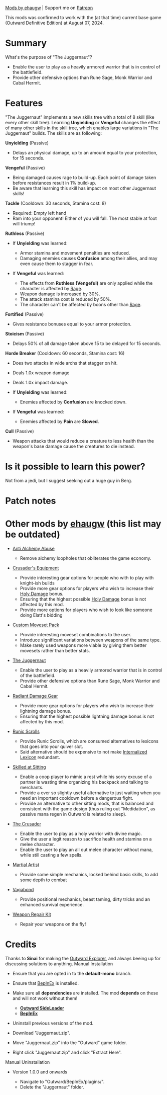 [Mods by ehaugw](https://outward.thunderstore.io/package/ehaugw/ "Mods by ehaugw") | Support me on [Patreon](https://www.patreon.com/ehaugw "Patreon")


This mods was confirmed to work with the (at that time) current base game (Outward Definitive Edition) at August 07, 2024. 



# Summary

What's the purpose of "The Juggernaut"?

* Enable the user to play as a heavily armored warrior that is in control of the battlefield.
* Provide other defensive options than Rune Sage, Monk Warrior and Cabal Hermit.




# Features

"The Juggernaut" implements a new skills tree with a total of 8 skill (like every other skill tree). Learning **Unyielding** or **Vengeful** changes the effect of many other skills in the skill tree, which enables large variations in "The Juggernaut" builds. The skills are as following:

**Unyielding** (Passive)

* Delays an physical damage, up to an amount equal to your protection, for 15 seconds.

**Vengeful** (Passive)

* Being damaged causes rage to build-up. Each point of damage taken before resistances result in 1% build-up.
* Be aware that learning this skill has impact on most other Juggernaut skills!

**Tackle** (Cooldown: 30 seconds, Stamina cost: 8)

* Required: Empty left hand
* Ram into your opponent! Either of you will fall. The most stable at foot will triump!

**Ruthless** (Passive)

* If **Unyielding** was learned: 

  * Armor stamina and movement penalties are reduced.
  * Damaging enemies causes **Confusion** among their allies, and may even cause them to stagger in fear.
* If **Vengeful** was learned: 

  * The effects from **Ruthless (Vengeful)** are only applied while the character is affected by [Rage](https://outward.fandom.com/wiki/Rage "Rage").
  * Weapon damage is increased by 30%.
  * The attack stamina cost is reduced by 50%.
  * The character can't be affected by boons other than [Rage](https://outward.fandom.com/wiki/Rage "Rage").

**Fortified** (Passive)

* Gives resistance bonuses equal to your armor protection.

**Stoicism** (Passive)

* Delays 50% of all damage taken above 15 to be delayed for 15 seconds.

**Horde Breaker** (Cooldown: 60 seconds, Stamina cost: 16)

* Does two attacks in wide archs that stagger on hit.
* Deals 1.0x weapon damage
* Deals 1.0x impact damage.
* If **Unyielding** was learned: 

  * Enemies affected by **Confusion** are knocked down.
* If **Vengeful** was learned: 

  * Enemies affected by **Pain** are **Slowed**.

**Cull** (Passive)

* Weapon attacks that would reduce a creature to less health than the weapon's base damage cause the creatures to die instead.




# Is it possible to learn this power?

Not from a jedi, but I suggest seeking out a huge guy in Berg.



# Patch notes




# Other mods by [ehaugw](https://thunderstore.io/c/outward/p/ehaugw/ "ehaugw") (this list may be outdated)


* [Anti Alchemy Abuse](https://outward.thunderstore.io/package/ehaugw/AntiAlchemyAbuse/ "Anti Alchemy Abuse")

  * Remove alchemy loopholes that obliterates the game economy.
* [Crusader's Equipment](https://outward.thunderstore.io/package/ehaugw/CrusadersEquipment/ "Crusader's Equipment")

  * Provide interesting gear options for people who with to play with knight-ish builds
  * Provide more gear options for players who wish to increase their [Holy Damage](https://www.nexusmods.com/outward/mods/221 "Holy Damage") bonus.
  * Ensuring that the highest possible [Holy Damage](https://www.nexusmods.com/outward/mods/221 "Holy Damage") bonus is not affected by this mod.
  * Provide more options for players who wish to look like someone doing Elatt's bidding
* [Custom Moveset Pack](https://outward.thunderstore.io/package/ehaugw/CustomMovesetPack/ "Custom Moveset Pack")

  * Provide interesting moveset combinations to the user.
  * Introduce significant variations between weapons of the same type.
  * Make rarely used weapons more viable by giving them better movesets rather than better stats.
* [The Juggernaut](https://www.nexusmods.com/outward/mods/143 "The Juggernaut")

  * Enable the user to play as a heavily armored warrior that is in control of the battlefield.
  * Provide other defensive options than Rune Sage, Monk Warrior and Cabal Hermit.
* [Radiant Damage Gear](https://www.nexusmods.com/outward/mods/135 "Radiant Damage Gear")

  * Provide more gear options for players who wish to increase their lightning damage bonus.
  * Ensuring that the highest possible lightning damage bonus is not affected by this mod.
* [Runic Scrolls](https://www.nexusmods.com/outward/mods/132 "Runic Scrolls")

  * Provide Runic Scrolls, which are consumed alternatives to lexicons that goes into your quiver slot.
  * Said alternative should be expensive to not make [Internalized Lexicon](https://outward.gamepedia.com/Internalized_Lexicon "Internalized Lexicon") redundant.
* [Skilled at Sitting](https://www.nexusmods.com/outward/mods/127 "Skilled at Sitting")

  * Enable a coop player to mimic a rest while his sorry excuse of a partner is wasting time organizing his backpack and talking to merchants.
  * Provide a ever so slightly useful alternative to just waiting when you need an important cooldown before a dangerous fight.
  * Provide an alternative to other sitting mods, that is balanced and consistent with the game design (thus ruling out "Medidation", as passive mana regen in Outward is related to sleep).
* [The Crusader](https://outward.thunderstore.io/package/ehaugw/Crusader/ "The Crusader")

  * Enable the user to play as a holy warrior with divine magic.
  * Give the user a legit reason to sacrifice health and stamina on a melee character.
  * Enable the user to play an all out melee character without mana, while still casting a few spells.
* [Martial Artist](https://outward.thunderstore.io/package/ehaugw/MartialArtist/ "Martial Artist")

  * Provide some simple mechanics, locked behind basic skills, to add some depth to combat
* [Vagabond](https://outward.thunderstore.io/package/ehaugw/Vagabond/ "Vagabond")

  * Provide positional mechanics, beast taming, dirty tricks and an enhanced survival experience.
* [Weapon Repair Kit](https://thunderstore.io/c/outward/p/ehaugw/WeaponRepairKit "Weapon Repair Kit")

  * Repair your weapons on the fly!




# Credits

Thanks to **Sinai** for making the [Outward Explorer](https://github.com/sinaioutlander/Outward-Mods/tree/master/Explorer "Outward Explorer"), and always beeing up for discussing solutions to anything.
Manual Installation

* Ensure that you are opted in to the **default-mono** branch.
* Ensure that [BepInEx](https://outward.thunderstore.io/package/BepInEx/BepInExPack_Outward/ "BepInEx") is installed.
* Make sure all **dependencies** are installed. The mod **depends** on these and will not work without them!

  * **[Outward SideLoader](https://outward.thunderstore.io/package/sinai-dev/SideLoader/ "Outward SideLoader")**
  * **[BepInEx](https://outward.thunderstore.io/package/BepInEx/BepInExPack_Outward/ "BepInEx")**
* Uninstall previous versions of the mod.
* Download "Juggernaut.zip".
* Move "Juggernaut.zip" into the "Outward" game folder.
* Right click "Juggernaut.zip" and click "Extract Here".

Manual Uninstallation

* Version 1.0.0 and onwards

  * Navigate to "Outward/BepInEx/plugins/".
  * Delete the "Juggernaut" folder.

